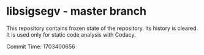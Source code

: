 # libsigsegv - master branch

This repository contains frozen state of the repository.
Its history is cleared. It is used only for static code
analysis with Codacy.

Commit Time: 1703400656